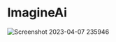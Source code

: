 # ImagineAi

![Screenshot 2023-04-07 235946](https://user-images.githubusercontent.com/81899682/230662627-a398ca94-7829-46a6-90a6-83e45f80827e.png)
